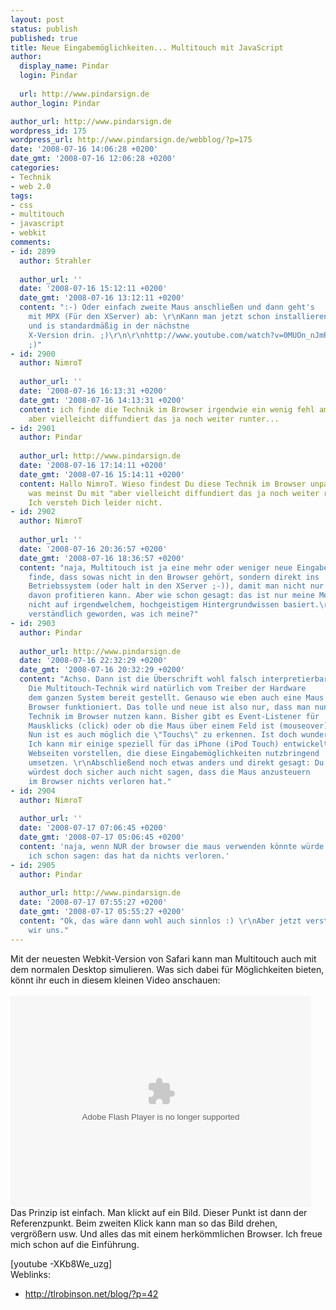 ```yaml
---
layout: post
status: publish
published: true
title: Neue Eingabemöglichkeiten... Multitouch mit JavaScript
author:
  display_name: Pindar
  login: Pindar
  
  url: http://www.pindarsign.de
author_login: Pindar

author_url: http://www.pindarsign.de
wordpress_id: 175
wordpress_url: http://www.pindarsign.de/webblog/?p=175
date: '2008-07-16 14:06:28 +0200'
date_gmt: '2008-07-16 12:06:28 +0200'
categories:
- Technik
- web 2.0
tags:
- css
- multitouch
- javascript
- webkit
comments:
- id: 2899
  author: Strahler
  
  author_url: ''
  date: '2008-07-16 15:12:11 +0200'
  date_gmt: '2008-07-16 13:12:11 +0200'
  content: ":-) Oder einfach zweite Maus anschließen und dann geht's
    mit MPX (Für den XServer) ab: \r\nKann man jetzt schon installieren
    und is standardmäßig in der nächstne
    X-Version drin. ;)\r\n\r\nhttp://www.youtube.com/watch?v=0MUOn_nJmRA\r\n\r\nhttp://www.youtube.com/watch?v=olWjnfBoY8E&amp;feature=related\r\n\r\nGruß\r\nStrahler
    ;)"
- id: 2900
  author: NimroT
  
  author_url: ''
  date: '2008-07-16 16:13:31 +0200'
  date_gmt: '2008-07-16 14:13:31 +0200'
  content: ich finde die Technik im Browser irgendwie ein wenig fehl am Platze....
    aber vielleicht diffundiert das ja noch weiter runter...
- id: 2901
  author: Pindar
  
  author_url: http://www.pindarsign.de
  date: '2008-07-16 17:14:11 +0200'
  date_gmt: '2008-07-16 15:14:11 +0200'
  content: Hallo NimroT. Wieso findest Du diese Technik im Browser unpassend? Und
    was meinst Du mit "aber vielleicht diffundiert das ja noch weiter runter&acirc;&euro;&brvbar;".
    Ich versteh Dich leider nicht.
- id: 2902
  author: NimroT
  
  author_url: ''
  date: '2008-07-16 20:36:57 +0200'
  date_gmt: '2008-07-16 18:36:57 +0200'
  content: "naja, Multitouch ist ja eine mehr oder weniger neue Eingabetechnik. Ich
    finde, dass sowas nicht in den Browser gehört, sondern direkt ins
    Betriebssystem (oder halt in den XServer ;-)), damit man nicht nur in einem Programm
    davon profitieren kann. Aber wie schon gesagt: das ist nur meine Meinung, die
    nicht auf irgendwelchem, hochgeistigem Hintergrundwissen basiert.\r\n\r\nEinigermaßen
    verständlich geworden, was ich meine?"
- id: 2903
  author: Pindar
  
  author_url: http://www.pindarsign.de
  date: '2008-07-16 22:32:29 +0200'
  date_gmt: '2008-07-16 20:32:29 +0200'
  content: "Achso. Dann ist die Überschrift wohl falsch interpretierbar.
    Die Multitouch-Technik wird natürlich vom Treiber der Hardware
    dem ganzen System bereit gestellt. Genauso wie eben auch eine Maus nicht nur im
    Browser funktioniert. Das tolle und neue ist also nur, dass man nun auch diese
    Technik im Browser nutzen kann. Bisher gibt es Event-Listener für
    Mausklicks (click) oder ob die Maus über einem Feld ist (mouseover).
    Nun ist es auch möglich die \"Touchs\" zu erkennen. Ist doch wunderbar!
    Ich kann mir einige speziell für das iPhone (iPod Touch) entwickelte
    Webseiten vorstellen, die diese Eingabemöglichkeiten nutzbringend
    umsetzen. \r\nAbschließend noch etwas anders und direkt gesagt: Du
    würdest doch sicher auch nicht sagen, dass die Maus anzusteuern
    im Browser nichts verloren hat."
- id: 2904
  author: NimroT
  
  author_url: ''
  date: '2008-07-17 07:06:45 +0200'
  date_gmt: '2008-07-17 05:06:45 +0200'
  content: 'naja, wenn NUR der browser die maus verwenden könnte würde
    ich schon sagen: das hat da nichts verloren.'
- id: 2905
  author: Pindar
  
  author_url: http://www.pindarsign.de
  date: '2008-07-17 07:55:27 +0200'
  date_gmt: '2008-07-17 05:55:27 +0200'
  content: "Ok, das wäre dann wohl auch sinnlos :) \r\nAber jetzt verstehen
    wir uns."
---
```

<p>Mit der neuesten Webkit-Version von Safari kann man Multitouch auch mit dem normalen Desktop simulieren. Was sich dabei für Möglichkeiten bieten, könnt ihr euch in diesem kleinen Video anschauen:<br />
<object classid="clsid:d27cdb6e-ae6d-11cf-96b8-444553540000" width="481" height="338" codebase="http://download.macromedia.com/pub/shockwave/cabs/flash/swflash.cab#version=6,0,40,0" data="/webblog/wp-content/uploads/2008/07/screen.swf"><br />
<embed type="application/x-shockwave-flash" width="481" height="338" src="/webblog/wp-content/uploads/2008/07/screen.swf"></embed></object><br />
Das Prinzip ist einfach. Man klickt auf ein Bild. Dieser Punkt ist dann der Referenzpunkt. Beim zweiten Klick kann man so das Bild drehen, vergrößern usw. Und alles das mit einem herkömmlichen Browser. Ich freue mich schon auf die Einführung.</p>
<p>[youtube -XKb8We_uzg]<br />
Weblinks:</p>
<ul>
<li><a href="http://tlrobinson.net/blog/?p=42" target="_blank">http://tlrobinson.net/blog/?p=42</a></li><br />
</ul></p>
